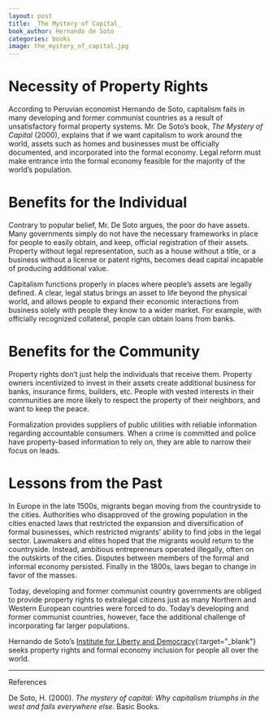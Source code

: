 ```yaml
---
layout: post
title: _The Mystery of Capital_
book_author: Hernando de Soto
categories: books
image: the_mystery_of_capital.jpg
---
```


# Necessity of Property Rights

According to Peruvian economist Hernando de Soto, capitalism fails in many developing and former communist countries as a result of unsatisfactory formal property systems. Mr. De Soto’s book, _The Mystery of Capital_ (2000), explains that if we want capitalism to work around the world, assets such as homes and businesses must be officially documented, and incorporated into the formal economy. Legal reform must make entrance into the formal economy feasible for the majority of the world’s population.

# Benefits for the Individual

Contrary to popular belief, Mr. De Soto argues, the poor do have assets. Many governments simply do not have the necessary frameworks in place for people to easily obtain, and keep, official registration of their assets. Property without legal representation, such as a house without a title, or a business without a license or patent rights, becomes dead capital incapable of producing additional value.

Capitalism functions properly in places where people’s assets are legally defined. A clear, legal status brings an asset to life beyond the physical world, and allows people to expand their economic interactions from business solely with people they know to a wider market. For example, with officially recognized collateral, people can obtain loans from banks.

# Benefits for the Community

Property rights don’t just help the individuals that receive them. Property owners incentivized to invest in their assets create additional business for banks, insurance firms, builders, etc. People with vested interests in their communities are more likely to respect the property of their neighbors, and want to keep the peace.

Formalization provides suppliers of public utilities with reliable information regarding accountable consumers. When a crime is committed and police have property-based information to rely on, they are able to narrow their focus on leads.

# Lessons from the Past

In Europe in the late 1500s, migrants began moving from the countryside to the cities. Authorities who disapproved of the growing population in the cities enacted laws that restricted the expansion and diversification of formal businesses, which restricted migrants’ ability to find jobs in the legal sector. Lawmakers and elites hoped that the migrants would return to the countryside. Instead, ambitious entrepreneurs operated illegally, often on the outskirts of the cities. Disputes between members of the formal and informal economy persisted. Finally in the 1800s, laws began to change in favor of the masses.

Today, developing and former communist country governments are obliged to provide property rights to extralegal citizens just as many Northern and Western European countries were forced to do. Today’s developing and former communist countries, however, face the additional challenge of incorporating far larger populations.

Hernando de Soto’s [Institute for Liberty and Democracy][1]{:target="_blank"} seeks property rights and formal economy inclusion for people all over the world.

---
References

De Soto, H. (2000). _The mystery of capital: Why capitalism triumphs in the west
and fails everywhere else_. Basic Books.

[1]: https://www.ild.org.pe/
